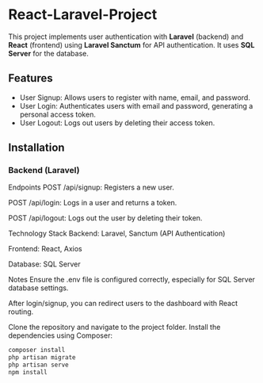 # React-Laravel-Project

This project implements user authentication with **Laravel** (backend) and **React** (frontend) using **Laravel Sanctum** for API authentication. It uses **SQL Server** for the database.

## Features

- User Signup: Allows users to register with name, email, and password.
- User Login: Authenticates users with email and password, generating a personal access token.
- User Logout: Logs out users by deleting their access token.

## Installation

### Backend (Laravel)

Endpoints
POST /api/signup: Registers a new user.

POST /api/login: Logs in a user and returns a token.

POST /api/logout: Logs out the user by deleting their token.

Technology Stack
Backend: Laravel, Sanctum (API Authentication)

Frontend: React, Axios

Database: SQL Server

Notes
Ensure the .env file is configured correctly, especially for SQL Server database settings.

After login/signup, you can redirect users to the dashboard with React routing.

Clone the repository and navigate to the project folder. Install the dependencies using Composer:
```bash
composer install
php artisan migrate
php artisan serve
npm install
